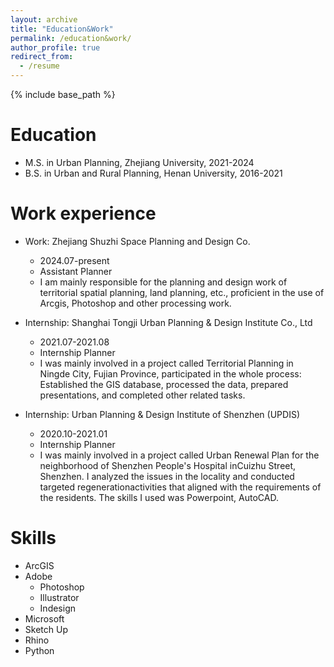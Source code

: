 ```yaml
---
layout: archive
title: "Education&Work"
permalink: /education&work/
author_profile: true
redirect_from:
  - /resume
---
```


{% include base_path %}

Education
======
* M.S. in Urban Planning, Zhejiang University, 2021-2024
* B.S. in Urban and Rural Planning, Henan University, 2016-2021

Work experience
======
* Work: Zhejiang Shuzhi Space Planning and Design Co.
  * 2024.07-present
  * Assistant Planner
  * I am mainly responsible for the planning and design work of territorial spatial planning, land planning, etc., proficient in the use of Arcgis, Photoshop and other processing work.

* Internship: Shanghai Tongji Urban Planning & Design Institute Co., Ltd
  * 2021.07-2021.08
  * Internship Planner
  * I was mainly involved in a project called Territorial Planning in Ningde City, Fujian Province, participated in the whole process: Established the GIS database, processed
the data, prepared presentations, and completed other related tasks.

* Internship: Urban Planning & Design Institute of Shenzhen (UPDIS) 
  * 2020.10-2021.01
  * Internship Planner
  * I was mainly involved in a project called Urban Renewal Plan for the neighborhood of Shenzhen People's Hospital inCuizhu Street, Shenzhen. I analyzed the issues in the locality and conducted targeted regenerationactivities that aligned with the requirements of the residents. The skills I used was Powerpoint, AutoCAD.
  
Skills
======
* ArcGIS
* Adobe
  * Photoshop
  * Illustrator
  * Indesign
* Microsoft
* Sketch Up
* Rhino
* Python


